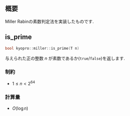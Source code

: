 ## 概要
Miller Rabinの素数判定法を実装したものです.


## is_prime
```cpp
bool kyopro::miller::is_prime(T n)
```
与えられた正の整数 $n$ が素数であるか(`true`/`false`)を返します.


### 制約
- $1 \leq n \lt 2^{64}$

### 計算量
- $O(\log n)$
